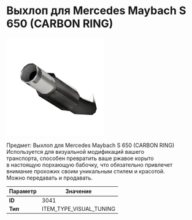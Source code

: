 # Выхлоп для Mercedes Maybach S 650 (CARBON RING)

![Item Image](../img/3041.webp?raw=true)

Предмет: Выхлоп для Mercedes Maybach S 650 (CARBON RING)<br>Используется для визуальной модификаций вашего<br>транспорта, способен превратить ваше ржавое корыто<br>в настоящую порхающую бабочку, что обязательно привлечет<br>внимание прохожих своим уникальным стилем и красотой.<br>Можно передавать и продавать.


| Параметр | Значение |
|----------|----------|
| **ID** | 3041 |
| **Тип** | ITEM_TYPE_VISUAL_TUNING |

